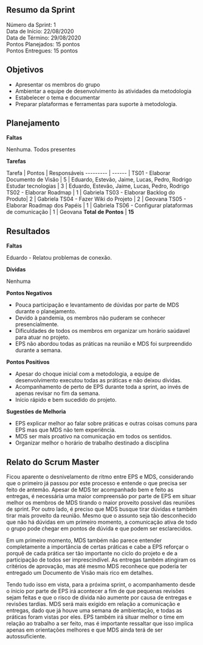 
## Resumo da Sprint

Número da Sprint: 1 <br>
Data de Início: 22/08/2020 <br>
Data de Término: 29/08/2020 <br>
Pontos Planejados: 15 pontos <br>
Pontos Entregues: 15 pontos <br>

## Objetivos

- Apresentar os membros do grupo
- Ambientar a equipe de desenvolvimento às atividades da metodologia
- Estabelecer o tema e documentar
- Preparar plataformas e ferramentas para suporte à metodologia.

## Planejamento

**Faltas** 

Nenhuma. Todos presentes

**Tarefas**

Tarefa   | Pontos | Responsáveis
--------- | ------ |
TS01 - Elaborar Documento de Visão | 5 | Eduardo, Estevão, Jaime, Lucas, Pedro, Rodrigo
Estudar tecnologias  | 3 | Eduardo, Estevão, Jaime, Lucas, Pedro, Rodrigo
TS02 - Elaborar Roadmap | 1 | Gabriela
TS03 - Elaborar Backlog do Produto| 2 | Gabriela
TS04 - Fazer Wiki do Projeto | 2 | Geovana
TS05 - Elaborar Roadmap dos Papéis | 1 | Gabriela
TS06 - Configurar plataformas de comunicação | 1 | Geovana
**Total de Pontos** | **15**

## Resultados

**Faltas** 

Eduardo - Relatou problemas de conexão.

**Dívidas**

Nenhuma


**Pontos Negativos**

- Pouca participação e levantamento de dúvidas por parte de MDS durante o planejamento.
- Devido à pandemia, os membros não puderam se conhecer presencialmente.
- Dificuldades de todos os membros em organizar um horário saúdavel para atuar no projeto.
- EPS não abordou todas as práticas na reunião e MDS foi surpreendido durante a semana.

**Pontos Positivos**

- Apesar do choque inicial com a metodologia, a equipe de desenvolvimento executou todas as práticas e não deixou dívidas.
- Acompanhamento de perto de EPS durante toda a sprint, ao invés de apenas revisar no fim da semana.
- Início rápido e bem sucedido do projeto.

**Sugestões de Melhoria**

- EPS explicar melhor ao falar sobre práticas e outras coisas comuns para EPS mas que MDS não tem experiência.
- MDS ser mais proativo na comunicação em todos os sentidos.
- Organizar melhor o horário de trabalho destinado a disciplina

## Relato do Scrum Master

Ficou aparente o desnivelamento de ritmo entre EPS e MDS, considerando que o primeiro já passou por este processo e entende o que precisa ser feito de antemão. Apesar de MDS ter acompanhado bem e feito as entregas, é necessária uma maior compreensão por parte de EPS em situar melhor os membros de MDS tirando o maior proveito possível das reuniões de sprint. Por outro lado, é preciso que MDS busque tirar dúvidas e também tirar mais proveito da reunião. Mesmo que o assunto seja tão desconhecido que não há dúvidas em um primeiro momento, a comunicação ativa de todo o grupo pode chegar em pontos de dúvida e que podem ser esclarecidos.

Em um primeiro momento, MDS também não parece entender completamente a importância de certas práticas e cabe a EPS reforçar o porquê de cada prática ser tão importante no ciclo do projeto e de a participação de todos ser imprescindível. As entregas também atingiram os critérios de aprovação, mas até mesmo MDS reconhece que poderia ter entregado um Documento de Visão mais rico em detalhes.

Tendo tudo isso em vista, para a próxima sprint, o acompanhamento desde o ínicio por parte de EPS irá acontecer a fim de que pequenas revisões sejam feitas e que o risco de dívida não aumente por causa de entregas e revisões tardias. MDS será mais exigido em relação a comunicação e entregas, dado que já houve uma semana de ambientação, e todas as práticas foram vistas por eles. EPS também irá situar melhor o time em relação ao trabalho a ser feito, mas é importante ressaltar que isso implica apenas em orientações melhores e que MDS ainda terá de ser autossuficiente.
